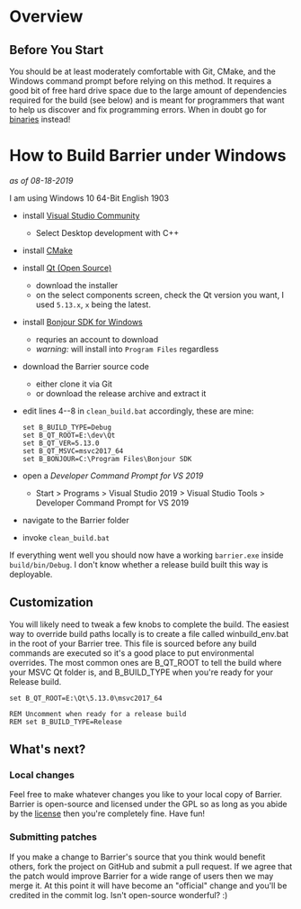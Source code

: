 # Overview

## Before You Start

You should be at least moderately comfortable with Git, CMake, and the Windows command prompt before relying on this method. It requires a good bit of free hard drive space due to the large amount of dependencies required for the build (see below) and is meant for programmers that want to help us discover and fix programming errors.  When in doubt go for [binaries](Home) instead!

# How to Build Barrier under Windows

*as of 08-18-2019*

I am using Windows 10 64-Bit English 1903

- install [Visual Studio Community](https://visualstudio.microsoft.com/vs/community/)
  - Select Desktop development with C++
- install [CMake](https://cmake.org/download/)
- install [Qt (Open Source)](https://www.qt.io/download)
    - download the installer
    - on the select components screen, check the Qt version you want, I used `5.13.x`, `x` being the latest.
- install [Bonjour SDK for Windows](https://developer.apple.com/bonjour/)
    - requries an account to download
    - *warning:* will install into `Program Files` regardless
- download the Barrier source code
    - either clone it via Git
    - or download the release archive and extract it
- edit lines 4--8 in `clean_build.bat` accordingly, these are mine:

      set B_BUILD_TYPE=Debug
      set B_QT_ROOT=E:\dev\Qt
      set B_QT_VER=5.13.0
      set B_QT_MSVC=msvc2017_64
      set B_BONJOUR=C:\Program Files\Bonjour SDK

- open a *Developer Command Prompt for VS 2019*
    - Start > Programs > Visual Studio 2019 > Visual Studio Tools > Developer Command Prompt for VS 2019
- navigate to the Barrier folder
- invoke `clean_build.bat`

If everything went well you should now have a working `barrier.exe` inside `build/bin/Debug`.
I don't know whether a release build built this way is deployable.

## Customization

You will likely need to tweak a few knobs to complete the build. The easiest way to override build paths locally is to create a file called winbuild_env.bat in the root of your Barrier tree. This file is sourced before any build commands are executed so it's a good place to put environmental overrides. The most common ones are B_QT_ROOT to tell the build where your MSVC Qt folder is, and B_BUILD_TYPE when you're ready for your Release build.

    set B_QT_ROOT=E:\Qt\5.13.0\msvc2017_64

    REM Uncomment when ready for a release build
    REM set B_BUILD_TYPE=Release

## What's next?

### Local changes

Feel free to make whatever changes you like to your local copy of Barrier. Barrier is open-source and licensed under the GPL so as long as you abide by the [license](https://raw.githubusercontent.com/debauchee/barrier/master/LICENSE) then you're completely fine. Have fun!

### Submitting patches

If you make a change to Barrier's source that you think would benefit others, fork the project on GitHub and submit a pull request. If we agree that the patch would improve Barrier for a wide range of users then we may merge it. At this point it will have become an "official" change and you'll be credited in the commit log. Isn't open-source wonderful? :)